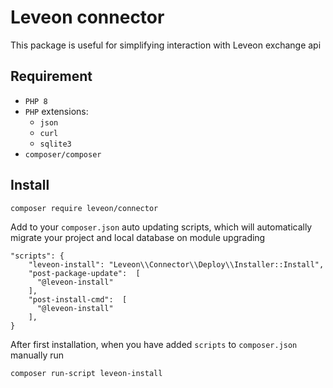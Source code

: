 # Leveon connector
This package is useful for simplifying interaction with Leveon exchange api

## Requirement
* `PHP 8`
* `PHP` extensions: 
  * `json`
  * `curl`
  * `sqlite3`
* `composer/composer`

## Install
```
composer require leveon/connector
```

Add to your `composer.json` auto updating scripts, which will automatically migrate your project and local database on module upgrading
```
"scripts": {
    "leveon-install": "Leveon\\Connector\\Deploy\\Installer::Install", 
    "post-package-update":  [
      "@leveon-install"
    ],
    "post-install-cmd":  [
      "@leveon-install"
    ],
}
```

After first installation, when you have added `scripts` to `composer.json` manually run 
```
composer run-script leveon-install
```